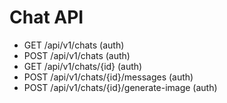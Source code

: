 # Chat API

- GET /api/v1/chats (auth)
- POST /api/v1/chats (auth)
- GET /api/v1/chats/{id} (auth)
- POST /api/v1/chats/{id}/messages (auth)
- POST /api/v1/chats/{id}/generate-image (auth)